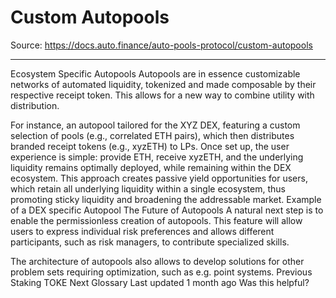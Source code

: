 # Custom Autopools

Source: https://docs.auto.finance/auto-pools-protocol/custom-autopools

---

Ecosystem Specific Autopools
Autopools are in essence customizable networks of automated liquidity, tokenized and made composable by their respective receipt token. This allows for a new way to combine utility with distribution. 

For instance, an autopool tailored for the XYZ DEX, featuring a custom selection of pools (e.g., correlated ETH pairs), which then distributes branded receipt tokens (e.g., xyzETH) to LPs.
Once set up, the user experience is simple: provide ETH, receive xyzETH, and the underlying liquidity remains optimally deployed, while remaining within the DEX ecosystem. 
This approach creates passive yield opportunities for users, which retain all underlying liquidity within a single ecosystem, thus promoting sticky liquidity and broadening the addressable market.
Example of a DEX specific Autopool
The Future of Autopools
A natural next step is to enable the permissionless creation of autopools. This feature will allow users to express individual risk preferences and allows different participants, such as risk managers, to contribute specialized skills. 

The architecture of autopools also allows to develop solutions for other problem sets requiring optimization, such as e.g. point systems.
Previous
Staking TOKE
Next
Glossary
Last updated
1 month ago
Was this helpful?